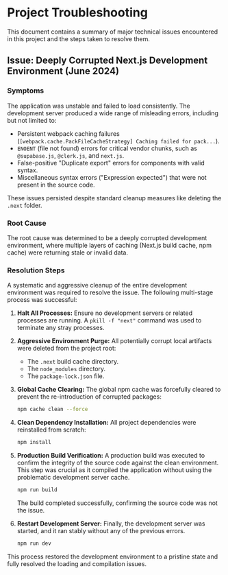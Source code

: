 # Project Troubleshooting

This document contains a summary of major technical issues encountered in this project and the steps taken to resolve them.

## Issue: Deeply Corrupted Next.js Development Environment (June 2024)

### Symptoms

The application was unstable and failed to load consistently. The development server produced a wide range of misleading errors, including but not limited to:

-   Persistent webpack caching failures (`[webpack.cache.PackFileCacheStrategy] Caching failed for pack...`).
-   `ENOENT` (file not found) errors for critical vendor chunks, such as `@supabase.js`, `@clerk.js`, and `next.js`.
-   False-positive "Duplicate export" errors for components with valid syntax.
-   Miscellaneous syntax errors ("Expression expected") that were not present in the source code.

These issues persisted despite standard cleanup measures like deleting the `.next` folder.

### Root Cause

The root cause was determined to be a deeply corrupted development environment, where multiple layers of caching (Next.js build cache, npm cache) were returning stale or invalid data.

### Resolution Steps

A systematic and aggressive cleanup of the entire development environment was required to resolve the issue. The following multi-stage process was successful:

1.  **Halt All Processes:** Ensure no development servers or related processes are running. A `pkill -f "next"` command was used to terminate any stray processes.

2.  **Aggressive Environment Purge:** All potentially corrupt local artifacts were deleted from the project root:
    -   The `.next` build cache directory.
    -   The `node_modules` directory.
    -   The `package-lock.json` file.

3.  **Global Cache Clearing:** The global npm cache was forcefully cleared to prevent the re-introduction of corrupted packages:
    ```bash
    npm cache clean --force
    ```

4.  **Clean Dependency Installation:** All project dependencies were reinstalled from scratch:
    ```bash
    npm install
    ```

5.  **Production Build Verification:** A production build was executed to confirm the integrity of the source code against the clean environment. This step was crucial as it compiled the application without using the problematic development server cache.
    ```bash
    npm run build
    ```
    The build completed successfully, confirming the source code was not the issue.

6.  **Restart Development Server:** Finally, the development server was started, and it ran stably without any of the previous errors.
    ```bash
    npm run dev
    ```

This process restored the development environment to a pristine state and fully resolved the loading and compilation issues. 